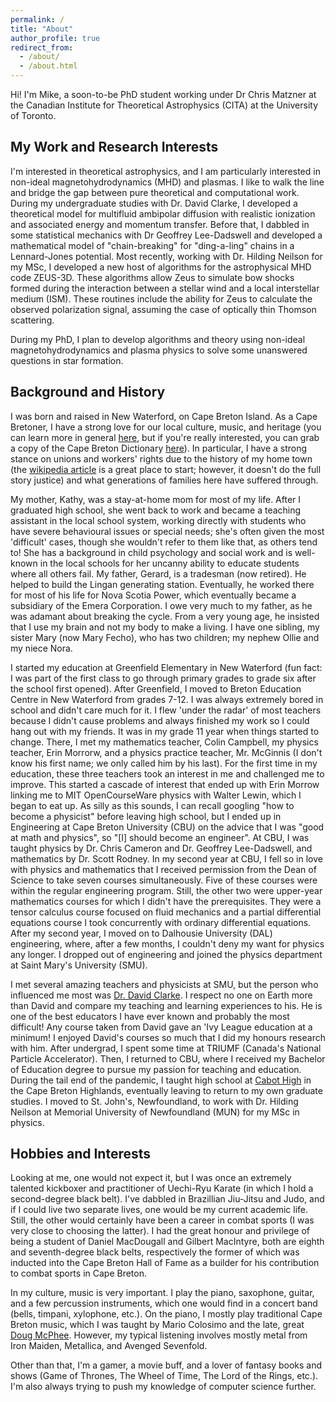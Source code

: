 ```yaml
---
permalink: /
title: "About"
author_profile: true
redirect_from: 
  - /about/
  - /about.html
---
```


Hi! I'm Mike, a soon-to-be PhD student working under Dr Chris Matzner at the Canadian Institute for Theoretical Astrophysics (CITA) at the University of Toronto. 

My Work and Research Interests
------
I'm interested in theoretical astrophysics, and I am particularly interested in non-ideal magnetohydrodynamics (MHD) and plasmas. I like to walk the line and bridge the gap between pure theoretical and computational work. During my undergraduate studies with Dr. David Clarke, I developed a theoretical model for multifluid ambipolar diffusion with realistic ionization and associated energy and momentum transfer. Before that, I dabbled in some statistical mechanics with Dr Geoffrey Lee-Dadswell and developed a mathematical model of "chain-breaking" for "ding-a-ling" chains in a Lennard-Jones potential. Most recently, working with Dr. Hilding Neilson for my MSc, I developed a new host of algorithms for the astrophysical MHD code ZEUS-3D. These algorithms allow Zeus to simulate bow shocks formed during the interaction between a stellar wind and a local interstellar medium (ISM). These routines include the ability for Zeus to calculate the observed polarization signal, assuming the case of optically thin Thomson scattering. 

During my PhD, I plan to develop algorithms and theory using non-ideal magnetohydrodynamics and plasma physics to solve some unanswered questions in star formation.

Background and History
------
I was born and raised in New Waterford, on Cape Breton Island. As a Cape Bretoner, I have a strong love for our local culture, music, and heritage (you can learn more in general [here](https://www.cbisland.com/things-to-do/culture-heritage/), but if you're really interested, you can grab a copy of the Cape Breton Dictionary [here](https://utorontopress.com/9781442615991/dictionary-of-cape-breton-english/)). In particular, I have a strong stance on unions and workers' rights due to the history of my home town (the [wikipedia article](https://en.wikipedia.org/wiki/New_Waterford,_Nova_Scotia) is a great place to start; however, it doesn't do the full story justice) and what generations of families here have suffered through. 

My mother, Kathy, was a stay-at-home mom for most of my life. After I graduated high school, she went back to work and became a teaching assistant in the local school system, working directly with students who have severe behavioural issues or special needs; she's often given the most 'difficult' cases, though she wouldn't refer to them like that, as others tend to! She has a background in child psychology and social work and is well-known in the local schools for her uncanny ability to educate students where all others fail. My father, Gerard, is a tradesman (now retired). He helped to build the Lingan generating station. Eventually, he worked there for most of his life for Nova Scotia Power, which eventually became a subsidiary of the Emera Corporation. I owe very much to my father, as he was adamant about breaking the cycle. From a very young age, he insisted that I use my brain and not my body to make a living. I have one sibling, my sister Mary (now Mary Fecho), who has two children; my nephew Ollie and my niece Nora.

I started my education at Greenfield Elementary in New Waterford (fun fact: I was part of the first class to go through primary grades to grade six after the school first opened). After Greenfield, I moved to Breton Education Centre in New Waterford from grades 7-12. I was always extremely bored in school and didn't care much for it. I flew 'under the radar' of most teachers because I didn't cause problems and always finished my work so I could hang out with my friends. It was in my grade 11 year when things started to change. There, I met my mathematics teacher, Colin Campbell, my physics teacher, Erin Morrorw, and a physics practice teacher, Mr. McGinnis (I don't know his first name; we only called him by his last). For the first time in my education, these three teachers took an interest in me and challenged me to improve. This started a cascade of interest that ended up with Erin Morrow linking me to MIT OpenCourseWare physics with Walter Lewin, which I began to eat up. As silly as this sounds, I can recall googling "how to become a physicist" before leaving high school, but I ended up in Engineering at Cape Breton University (CBU) on the advice that I was "good at math and physics", so "[I] should become an engineer". At CBU, I was taught physics by Dr. Chris Cameron and Dr. Geoffrey Lee-Dadswell, and mathematics by Dr. Scott Rodney. In my second year at CBU, I fell so in love with physics and mathematics that I received permission from the Dean of Science to take seven courses simultaneously. Five of these courses were within the regular engineering program. Still, the other two were upper-year mathematics courses for which I didn't have the prerequisites. They were a tensor calculus course focused on fluid mechanics and a partial differential equations course I took concurrently with ordinary differential equations. After my second year, I moved on to Dalhousie University (DAL) engineering, where, after a few months, I couldn't deny my want for physics any longer. I dropped out of engineering and joined the physics department at Saint Mary's University (SMU).

I met several amazing teachers and physicists at SMU, but the person who influenced me most was [Dr. David Clarke](http://www.ap.smu.ca/~dclarke/home/). I respect no one on Earth more than David and compare my teaching and learning experiences to his. He is one of the best educators I have ever known and probably the most difficult! Any course taken from David gave an 'Ivy League education at a minimum! I enjoyed David's courses so much that I did my honours research with him. After undergrad, I spent some time at TRIUMF (Canada's National Particle Accelerator). Then, I returned to CBU, where I received my Bachelor of Education degree to pursue my passion for teaching and education. During the tail end of the pandemic, I taught high school at [Cabot High](https://sites.google.com/gnspes.ca/caboteducationcentre/home) in the Cape Breton Highlands, eventually leaving to return to my own graduate studies. I moved to St. John's, Newfoundland, to work with Dr. Hilding Neilson at Memorial University of Newfoundland (MUN) for my MSc in physics. 

Hobbies and Interests
------
Looking at me, one would not expect it, but I was once an extremely talented kickboxer and practitioner of Uechi-Ryu Karate (in which I hold a second-degree black belt). I've dabbled in Brazillian Jiu-Jitsu and Judo, and if I could live two separate lives, one would be my current academic life. Still, the other would certainly have been a career in combat sports (I was very close to choosing the latter). I had the great honour and privilege of being a student of Daniel MacDougall and Gilbert MacIntyre, both are eighth and seventh-degree black belts, respectively the former of which was inducted into the Cape Breton Hall of Fame as a builder for his contribution to combat sports in Cape Breton. 

In my culture, music is very important. I play the piano, saxophone, guitar, and a few percussion instruments, which one would find in a concert band (bells, timpani, xylophone, etc.). On the piano, I mostly play traditional Cape Breton music, which I was taught by Mario Colosimo and the late, great [Doug McPhee](https://www.cbu.ca/alumni/honorary-degree-recipients/mr-douglas-t-macphee/). However, my typical listening involves mostly metal from Iron Maiden, Metallica, and Avenged Sevenfold. 

Other than that, I'm a gamer, a movie buff, and a lover of fantasy books and shows (Game of Thrones, The Wheel of Time, The Lord of the Rings, etc.). I'm also always trying to push my knowledge of computer science further.  

<!--
Getting started
======
1. Register a GitHub account if you don't have one and confirm your e-mail (required!)
1. Fork [this repository](https://github.com/academicpages/academicpages.github.io) by clicking the "fork" button in the top right. 
1. Go to the repository's settings (rightmost item in the tabs that start with "Code", should be below "Unwatch"). Rename the repository "[your GitHub username].github.io", which will also be your website's URL.
1. Set site-wide configuration and create content & metadata (see below -- also see [this set of diffs](http://archive.is/3TPas) showing what files were changed to set up [an example site](https://getorg-testacct.github.io) for a user with the username "getorg-testacct")
1. Upload any files (like PDFs, .zip files, etc.) to the files/ directory. They will appear at https://[your GitHub username].github.io/files/example.pdf.  
1. Check status by going to the repository settings, in the "GitHub pages" section

Site-wide configuration
------
The main configuration file for the site is in the base directory in [_config.yml](https://github.com/academicpages/academicpages.github.io/blob/master/_config.yml), which defines the content in the sidebars and other site-wide features. You will need to replace the default variables with ones about yourself and your site's github repository. The configuration file for the top menu is in [_data/navigation.yml](https://github.com/academicpages/academicpages.github.io/blob/master/_data/navigation.yml). For example, if you don't have a portfolio or blog posts, you can remove those items from that navigation.yml file to remove them from the header. 

Create content & metadata
------
For site content, there is one markdown file for each type of content, which are stored in directories like _publications, _talks, _posts, _teaching, or _pages. For example, each talk is a markdown file in the [_talks directory](https://github.com/academicpages/academicpages.github.io/tree/master/_talks). At the top of each markdown file is structured data in YAML about the talk, which the theme will parse to do lots of cool stuff. The same structured data about a talk is used to generate the list of talks on the [Talks page](https://academicpages.github.io/talks), each [individual page](https://academicpages.github.io/talks/2012-03-01-talk-1) for specific talks, the talks section for the [CV page](https://academicpages.github.io/cv), and the [map of places you've given a talk](https://academicpages.github.io/talkmap.html) (if you run this [python file](https://github.com/academicpages/academicpages.github.io/blob/master/talkmap.py) or [Jupyter notebook](https://github.com/academicpages/academicpages.github.io/blob/master/talkmap.ipynb), which creates the HTML for the map based on the contents of the _talks directory).

**Markdown generator**

I have also created [a set of Jupyter notebooks](https://github.com/academicpages/academicpages.github.io/tree/master/markdown_generator
) that converts a CSV containing structured data about talks or presentations into individual markdown files that will be properly formatted for the Academic Pages template. The sample CSVs in that directory are the ones I used to create my own personal website at stuartgeiger.com. My usual workflow is that I keep a spreadsheet of my publications and talks, then run the code in these notebooks to generate the markdown files, then commit and push them to the GitHub repository.

How to edit your site's GitHub repository
------
Many people use a git client to create files on their local computer and then push them to GitHub's servers. If you are not familiar with git, you can directly edit these configuration and markdown files directly in the github.com interface. Navigate to a file (like [this one](https://github.com/academicpages/academicpages.github.io/blob/master/_talks/2012-03-01-talk-1.md) and click the pencil icon in the top right of the content preview (to the right of the "Raw | Blame | History" buttons). You can delete a file by clicking the trashcan icon to the right of the pencil icon. You can also create new files or upload files by navigating to a directory and clicking the "Create new file" or "Upload files" buttons. 

Example: editing a markdown file for a talk
![Editing a markdown file for a talk](/images/editing-talk.png)

For more info
------
More info about configuring Academic Pages can be found in [the guide](https://academicpages.github.io/markdown/). The [guides for the Minimal Mistakes theme](https://mmistakes.github.io/minimal-mistakes/docs/configuration/) (which this theme was forked from) might also be helpful.

-->